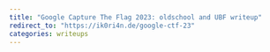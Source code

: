 ```yaml
---
title: "Google Capture The Flag 2023: oldschool and UBF writeup"
redirect_to: "https://ik0ri4n.de/google-ctf-23"
categories: writeups
---
```

